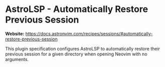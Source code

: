 # AstroLSP - Automatically Restore Previous Session

**Website:** <https://docs.astronvim.com/recipes/sessions/#automatically-restore-previous-session>

This plugin specification configures AstroLSP to automatically
restore their previous session for a given directory when opening Neovim with no arguments.

<!-- vim: set ft=markdown: -->